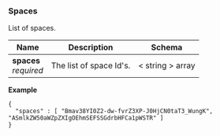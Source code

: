 
<a name="spaces"></a>
### Spaces
List of spaces.


|Name|Description|Schema|
|---|---|---|
|**spaces**  <br>*required*|The list of space Id's.|< string > array|

**Example**
```
{
  "spaces" : [ "Bmav38YI0Z2-dw-fvrZ3XP-J0HjCN0taT3_WungK", "ASmlkZW50aWZpZXIgOEhmSEFSSGdrbHFCa1pWSTR" ]
}
```



